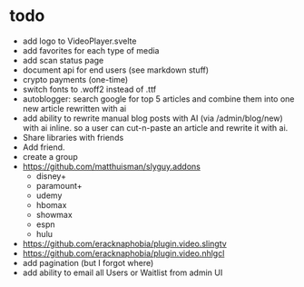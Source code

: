 # todo

-   add logo to VideoPlayer.svelte
-   add favorites for each type of media
-   add scan status page
-   document api for end users (see markdown stuff)
-   crypto payments (one-time)
-   switch fonts to .woff2 instead of .ttf
-   autoblogger: search google for top 5 articles and combine them into one new article rewritten with ai
-   add ability to rewrite manual blog posts with AI (via /admin/blog/new) with ai inline. so a user can cut-n-paste an article and rewrite it with ai.
-   Share libraries with friends
-   Add friend.
-   create a group
-   https://github.com/matthuisman/slyguy.addons
    -   disney+
    -   paramount+
    -   udemy
    -   hbomax
    -   showmax
    -   espn
    -   hulu
-   https://github.com/eracknaphobia/plugin.video.slingtv
-   https://github.com/eracknaphobia/plugin.video.nhlgcl
-   add pagination (but I forgot where)
-   add ability to email all Users or Waitlist from admin UI
